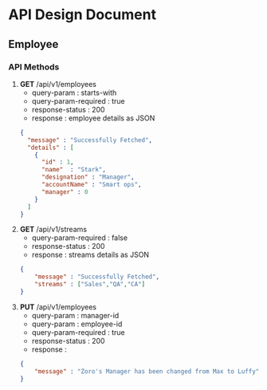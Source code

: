 # API Design Document
## Employee

### API Methods

1. **GET** /api/v1/employees
    - query-param : starts-with 
    - query-param-required : true
    - response-status : 200
    - response : employee details as JSON
    ```json
   {
      "message" : "Successfully Fetched",
      "details" : [       
        {
          "id" : 1,
          "name"  : "Stark",
          "designation" : "Manager",
          "accountName" : "Smart ops",
          "manager" : 0
        }
      ]
   }
    ```
2. **GET** /api/v1/streams 
    - query-param-required : false
    - response-status : 200
    - response : streams details as JSON
    ```json
    {
        "message" : "Successfully Fetched",
        "streams" : ["Sales","QA","CA"]
    }
    ```
3. **PUT** /api/v1/employees
    - query-param : manager-id
    - query-param : employee-id
    - query-param-required : true
    - response-status : 200
    - response : 
    ```json
    {
        "message" : "Zoro's Manager has been changed from Max to Luffy"
    }
    ```